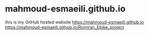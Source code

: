 # mahmoud-esmaeili.github.io
this is my GitHub hosted website
https://mahmoud-esmaeili.github.io
https://mahmoud-esmaeili.github.io/Romiran_Ebike_project
